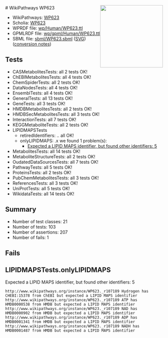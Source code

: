 <img style="float: right; width: 200px" src="../logo.png" />
# WikiPathways WP623

* WikiPathways: [WP623](https://identifiers.org/wikipathways:WP623)
* Scholia: [WP623](https://scholia.toolforge.org/wikipathways/WP623)
* WPRDF file: [wp/Human/WP623.ttl](../wp/Human/WP623.ttl)
* GPMLRDF file: [wp/gpml/Human/WP623.ttl](../wp/gpml/Human/WP623.ttl)
* SBML file: [sbml/WP623.sbml](../sbml/WP623.sbml) ([SVG](../sbml/WP623.svg)) ([conversion notes](../sbml/WP623.txt))

## Tests
* CASMetabolitesTests: all 2 tests OK!
* ChEBIMetabolitesTests: all 4 tests OK!
* ChemSpiderTests: all 2 tests OK!
* DataNodesTests: all 4 tests OK!
* EnsemblTests: all 4 tests OK!
* GeneralTests: all 13 tests OK!
* GeneTests: all 3 tests OK!
* HMDBMetabolitesTests: all 2 tests OK!
* HMDBSecMetabolitesTests: all 3 tests OK!
* InteractionTests: all 7 tests OK!
* KEGGMetaboliteTests: all 2 tests OK!
* LIPIDMAPSTests
    * retiredIdentifiers: .. all OK!
    * onlyLIPIDMAPS: .x we found 1 problem(s):
        * [Expected a LIPID MAPS identifier, but found other identifiers: 5](#48cc60bc)
* MetabolitesTests: all 14 tests OK!
* MetaboliteStructureTests: all 2 tests OK!
* OudatedDataSourcesTests: all 7 tests OK!
* PathwayTests: all 5 tests OK!
* ProteinsTests: all 2 tests OK!
* PubChemMetabolitesTests: all 3 tests OK!
* ReferencesTests: all 3 tests OK!
* UniProtTests: all 5 tests OK!
* WikidataTests: all 14 tests OK!


## Summary

* Number of test classes: 21
* Number of tests: 103
* Number of assertions: 207
* Number of fails: 1

## Fails

<a name="48cc60bc" />

## LIPIDMAPSTests.onlyLIPIDMAPS

Expected a LIPID MAPS identifier, but found other identifiers: 5
```
http://www.wikipathways.org/instance/WP623._r107189 Hydrogen has CHEBI:15378 from ChEBI but expected a LIPID MAPS identifier
http://www.wikipathways.org/instance/WP623._r107189 ATP has HMDB0000538 from HMDB but expected a LIPID MAPS identifier
http://www.wikipathways.org/instance/WP623._r107189 NAD has HMDB0000902 from HMDB but expected a LIPID MAPS identifier
http://www.wikipathways.org/instance/WP623._r107189 ADP has HMDB0001341 from HMDB but expected a LIPID MAPS identifier
http://www.wikipathways.org/instance/WP623._r107189 NADH has HMDB0001487 from HMDB but expected a LIPID MAPS identifier
```

